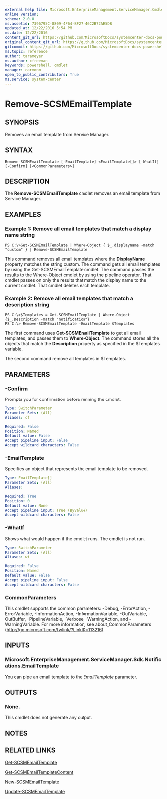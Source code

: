 ```yaml
---
external help file: Microsoft.EnterpriseManagement.ServiceManager.Cmdlets.dll-Help.xml
online version: 
schema: 2.0.0
ms.assetid: 7396795C-8809-4F64-BF27-46C2B72AE5DB
updated_at: 12/22/2016 5:54 PM
ms.date: 12/22/2016
content_git_url: https://github.com/MicrosoftDocs/systemcenter-docs-powershell/blob/live/systemcenter-cmdlets/SystemCenter2016/ServiceManager/vlatest/Remove-SCSMEmailTemplate.md
original_content_git_url: https://github.com/MicrosoftDocs/systemcenter-docs-powershell/blob/live/systemcenter-cmdlets/SystemCenter2016/ServiceManager/vlatest/Remove-SCSMEmailTemplate.md
gitcommit: https://github.com/MicrosoftDocs/systemcenter-docs-powershell/blob/17c3a51bd892aad46c731d9f381f0704b4815004/systemcenter-cmdlets/SystemCenter2016/ServiceManager/vlatest/Remove-SCSMEmailTemplate.md
ms.topic: reference
author: tarameyer
ms.author: cfreeman
keywords: powershell, cmdlet
manager: carmonm
open_to_public_contributors: True
ms.service: system-center
---
```


# Remove-SCSMEmailTemplate

## SYNOPSIS
Removes an email template from Service Manager.

## SYNTAX

```
Remove-SCSMEmailTemplate [-EmailTemplate] <EmailTemplate[]> [-WhatIf] [-Confirm] [<CommonParameters>]
```

## DESCRIPTION
The **Remove-SCSMEmailTemplate** cmdlet removes an email template from Service Manager.

## EXAMPLES

### Example 1: Remove all email templates that match a display name string
```
PS C:\>Get-SCSMEmailTemplate | Where-Object { $_.displayname -match "custom" } | Remove-SCSMEmailTemplate
```

This command removes all email templates where the **DisplayName** property matches the string custom.
The command gets all email templates by using the Get-SCSMEmailTemplate cmdlet.
The command passes the results to the Where-Object cmdlet by using the pipeline operator.
That cmdlet passes on only the results that match the display name to the current cmdlet.
That cmdlet deletes each template.

### Example 2: Remove all email templates that match a description string
```
PS C:\>$Templates = Get-SCSMEmailTemplate | Where-Object {$_.Description -match "notification"}
PS C:\> Remove-SCSMEmailTemplate -EmailTemplate $Templates
```

The first command uses **Get-SCSMEmailTemplate** to get all email templates, and passes them to **Where-Object**.
The command stores all the objects that match the **Description** property as specified in the $Templates variable.

The second command remove all templates in $Templates.

## PARAMETERS

### -Confirm
Prompts you for confirmation before running the cmdlet.

```yaml
Type: SwitchParameter
Parameter Sets: (All)
Aliases: cf

Required: False
Position: Named
Default value: False
Accept pipeline input: False
Accept wildcard characters: False
```

### -EmailTemplate
Specifies an object that represents the email template to be removed.

```yaml
Type: EmailTemplate[]
Parameter Sets: (All)
Aliases: 

Required: True
Position: 0
Default value: None
Accept pipeline input: True (ByValue)
Accept wildcard characters: False
```

### -WhatIf
Shows what would happen if the cmdlet runs.
The cmdlet is not run.

```yaml
Type: SwitchParameter
Parameter Sets: (All)
Aliases: wi

Required: False
Position: Named
Default value: False
Accept pipeline input: False
Accept wildcard characters: False
```

### CommonParameters
This cmdlet supports the common parameters: -Debug, -ErrorAction, -ErrorVariable, -InformationAction, -InformationVariable, -OutVariable, -OutBuffer, -PipelineVariable, -Verbose, -WarningAction, and -WarningVariable. For more information, see about_CommonParameters (http://go.microsoft.com/fwlink/?LinkID=113216).

## INPUTS

### Microsoft.EnterpriseManagement.ServiceManager.Sdk.Notifications.EmailTemplate
You can pipe an email template to the *EmailTemplate* parameter.

## OUTPUTS

### None.
This cmdlet does not generate any output.

## NOTES

## RELATED LINKS

[Get-SCSMEmailTemplate](xref:SystemCenter2016/ServiceManager/vlatest/Get-SCSMEmailTemplate.md)

[Get-SCSMEmailTemplateContent](xref:SystemCenter2016/ServiceManager/vlatest/Get-SCSMEmailTemplateContent.md)

[New-SCSMEmailTemplate](xref:SystemCenter2016/ServiceManager/vlatest/New-SCSMEmailTemplate.md)

[Update-SCSMEmailTemplate](xref:SystemCenter2016/ServiceManager/vlatest/Update-SCSMEmailTemplate.md)

